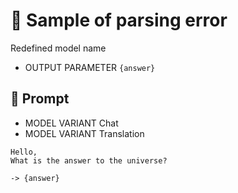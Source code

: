 # 🔴 Sample of parsing error

Redefined model name

-   OUTPUT PARAMETER `{answer}`

## 💬 Prompt

-   MODEL VARIANT Chat
-   MODEL VARIANT Translation

```
Hello,
What is the answer to the universe?
```

`-> {answer}`
